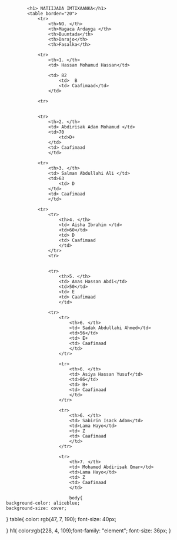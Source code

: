 
<html>
    <title> Natiijo</title>
    <head>
        <link rel="stylesheet" href="caafimad.css"/>
        <body>  
        
            <h1> NATIIJADA IMTIXAANKA</h1>
            <table border="20">
                <tr>
                    <th>NO. </th>
                    <th>Magaca Ardayga </th>
                    <th>Buuntada</th>
                    <th>Darajo</th>
                    <th>Fasalka</th>
             
                <tr>
                    <th>1. </th>
                    <td> Hassan Mohamud Hassan</td>
                   
                    <td> 82   
                        <td>  B
                        <td> Caafimaad</td>
                    </td>
                
                <tr>
                    
                
                <tr>
                    <th>2. </th>
                    <td> Abdirisak Adam Mohamud </td>
                    <td>70
                        <td>D+    
                    </td>
                    <td> Caafimaad
                    </td>
                
                <tr>
                    <th>3. </th>
                    <td> Salman Abdullahi Ali </td>
                    <td>63
                        <td> D
                    </td>
                    <td> Caafimaad
                    </td>
                
                <tr>
                    <tr>
                        <th>4. </th>
                        <td> Aisha Ibrahim </td>
                        <td>60</td>
                        <td> D
                        <td> Caafimaad
                        </td>
                    </tr>
                    <tr>
                        
                    
                    <tr>
                        <th>5. </th>
                        <td> Anas Hassan Abdi</td>
                        <td>50</td>
                        <td> E
                        <td> Caafimaad
                        </td>
                    
                    <tr>
                        <tr>
                            <th>6. </th>
                            <td> Sadak Abdullahi Ahmed</td>
                            <td>56</td>
                            <td> E+
                            <td> Caafimaad
                            </td>
                        </tr>

                        <tr>
                            <th>6. </th>
                            <td> Asiya Hassan Yusuf</td>
                            <td>86</td>
                            <td> B+
                            <td> Caafimaad
                            </td>
                        </tr>

                        <tr>
                            <th>6. </th>
                            <td> Sabirin Isack Adam</td>
                            <td>Lama Hayo</td>
                            <td> Z
                            <td> Caafimaad
                            </td>
                        </tr>

                        <tr>
                            <th>7. </th>
                            <td> Mohamed Abdirisak Omar</td>
                            <td>Lama Hayo</td>
                            <td> Z
                            <td> Caafimaad
                            </td>
                      
                            body{
    background-color: aliceblue;
    background-size: cover;
}
table{
    color: rgb(47, 7, 190);
    font-size: 40px;

}
h1{
    color:rgb(228, 4, 109);font-family: "element";
    font-size: 36px;
}
                    
